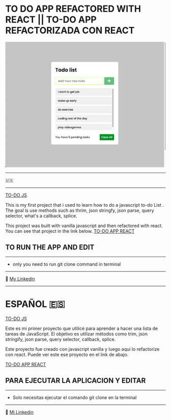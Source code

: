 # TO DO APP REFACTORED WITH REACT || TO-DO APP REFACTORIZADA CON REACT

![CAPTURE](/Todo%20App.png "APP SCREENSHOT")

---

:us:

---

[TO-DO JS](https://jairmontenegro.github.io/Todo-list// "click to enter")

This is my first project that i used to learn how to do a javascript to-do List . The goal is use methods such as thrim, json stringfy, json parse, query selector, what's a callback, splice.

This project was built with vanilla javascript and then refactored with react. You can see that project in the link below.
[TO-DO APP REACT](https://jairmontenegro.github.io/To-Do-App-React-r/ "click to enter")

## TO RUN THE APP AND EDIT

---

- only you need to run git clone command in terminal

---

:round_pushpin: [My Linkedin](https://www.linkedin.com/in/jair-montenegro-2a9499218/ "Jair Montenegro Florez")

---

# ESPAÑOL :es:

[TO-DO JS](https://jairmontenegro.github.io/Todo-list// "click to enter")

Este es mi primer proyecto que utilicé para aprender a hacer una lista de tareas de JavaScript. El objetivo es utilizar métodos como trim, json stringify, json parse, query selector, callback, splice.

Este proyecto fue creado con javascript vanilla y luego aqui lo refactorize con react.
Puede ver este ese proyecto en el link de abajo.

[TO-DO APP REACT](https://jairmontenegro.github.io/To-Do-App-React-r/ "click to enter")

## PARA EJECUTAR LA APLICACION Y EDITAR

---

- Solo necesitas ejecutar el comando git clone en la terminal

---

:round_pushpin: [Mi Linkedin](https://www.linkedin.com/in/jair-montenegro-2a9499218/ "Jair Montenegro Florez")

